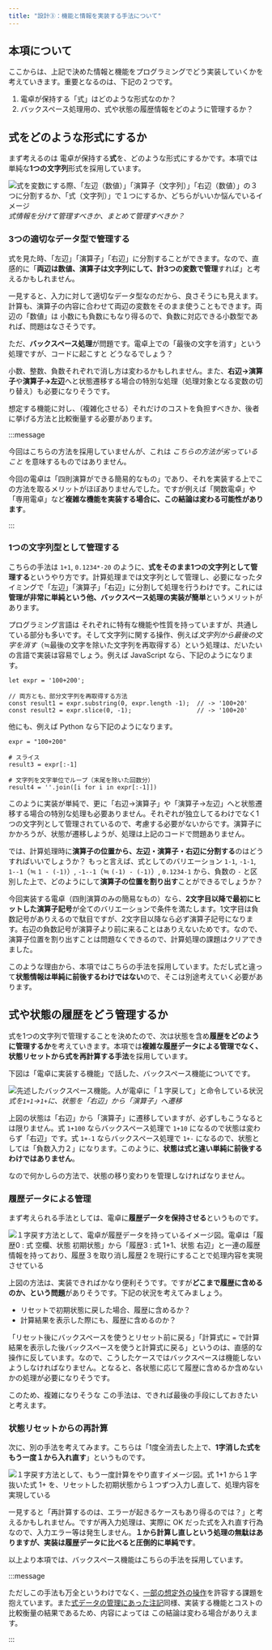 ```yaml
---
title: "設計③：機能と情報を実装する手法について"
---
```


## 本項について

ここからは、上記で決めた情報と機能をプログラミングでどう実装していくかを考えていきます。重要となるのは、下記の２つです。

1. 電卓が保持する「式」はどのような形式なのか？
2. バックスペース処理用の、式や状態の履歴情報をどのように管理するか？

## 式をどのような形式にするか

まず考えるのは 電卓が保持する**式**を、どのような形式にするかです。本項では単純な**1つの文字列**形式を採用しています。

![式を変数にする際、「左辺（数値）」「演算子（文字列）」「右辺（数値）」の３つに分割するか、「式（文字列）」で１つにするか、どちらがいいか悩んでいるイメージ](/images/books/howto-create-calculator/variable-expression.png)
*式情報を分けて管理すべきか、まとめて管理すべきか？*

### 3つの適切なデータ型で管理する

式を見た時、「左辺」「演算子」「右辺」に分割することができます。なので、直感的に「**両辺は数値、演算子は文字列にして、計3つの変数で管理**すれば」と考えるかもしれません。

一見すると、入力に対して適切なデータ型なのだから、良さそうにも見えます。計算も、演算子の内容に合わせて両辺の変数をそのまま使うこともできます。両辺の「数値」は 小数にも負数にもなり得るので、負数に対応できる小数型であれば、問題はなさそうです。

ただ、**バックスペース処理**が問題です。電卓上での「最後の文字を消す」という処理ですが、コードに起こすと どうなるでしょう？

小数、整数、負数それぞれで消し方は変わるかもしれません。また、**右辺→演算子**や**演算子→左辺**へと状態遷移する場合の特別な処理（処理対象となる変数の切り替え）も必要になりそうです。

想定する機能に対し、（複雑化させる）それだけのコストを負担すべきか、後者に挙げる方法と比較衡量する必要があります。

:::message

今回はこちらの方法を採用していませんが、これは *こちらの方法が劣っていること* を意味するものではありません。

今回の電卓は「四則演算ができる簡易的なもの」であり、それを実装する上でこの方法を取るメリットがほぼありませんでした。ですが例えば「関数電卓」や「専用電卓」など**複雑な機能を実装する場合に、この結論は変わる可能性があります**。

:::

### 1つの文字列型として管理する

こちらの手法は `1+1`, `0.1234*-20` のように、**式をそのまま1つの文字列として管理する**というやり方です。計算処理までは文字列として管理し、必要になったタイミングで「左辺」「演算子」「右辺」に分割して処理を行うわけです。これには**管理が非常に単純という他、バックスペース処理の実装が簡単**というメリットがあります。

プログラミング言語は それぞれに特有な機能や性質を持っていますが、共通している部分も多いです。そして文字列に関する操作、例えば*文字列から最後の文字を消す*（≒最後の文字を除いた文字列を再取得する）という処理は、だいたいの言語で実装は容易でしょう。例えば JavaScript なら、下記のようになります。

```javascript:JavaScriptで文字列末尾を消去する例
let expr = '100+200';

// 両方とも、部分文字列を再取得する方法
const result1 = expr.substring(0, expr.length -1);  // -> '100+20'
const result2 = expr.slice(0, -1);                  // -> '100+20'
```

他にも、例えば Python なら下記のようになります。

```python:Pythonで文字列末尾を消去する例
expr = "100+200"

# スライス
result3 = expr[:-1]

# 文字列を文字単位でループ（末尾を除いた回数分）
result4 = ''.join([i for i in expr[:-1]])
```

このように実装が単純で、更に「右辺→演算子」や「演算子→左辺」へと状態遷移する場合の特別な処理も必要ありません。それぞれが独立してるわけでなく1つの文字列として管理されているので、考慮する必要がないからです。演算子にかかろうが、状態が遷移しようが、処理は上記のコードで問題ありません。

では、計算処理時に**演算子の位置から、左辺・演算子・右辺に分割する**のはどうすればいいでしょうか？ もっと言えば、式としてのバリエーション `1-1`, `-1-1`, `1--1`（≒ `1 - (-1)`）, `-1--1`（≒ `(-1) - (-1)`）, `0.1234-1` から、負数の `-` と区別した上で、どのようにして**演算子の位置を割り出す**ことができるでしょうか？

今回実装する電卓（四則演算のみの簡易なもの）なら、**2文字目以降で最初にヒットした演算子記号**が全てのバリエーションで条件を満たします。1文字目は負数記号がありえるので駄目ですが、2文字目以降なら必ず演算子記号になります。右辺の負数記号が演算子より前に来ることはありえないためです。なので、演算子位置を割り出すことは問題なくできるので、計算処理の課題はクリアできました。

このような理由から、本項ではこちらの手法を採用しています。ただし式と違って**状態情報は単純に前後するわけではない**ので、そこは別途考えていく必要があります。

## 式や状態の履歴をどう管理するか

式を1つの文字列で管理することを決めたので、次は状態を含め**履歴をどのように管理するか**を考えていきます。本項では**複雑な履歴データによる管理でなく、状態リセットから式を再計算する手法**を採用しています。

下図は「電卓に実装する機能」で話した、バックスペース機能についてです。

![先述したバックスペース機能。人が電卓に「１字戻して」と命令している状況](/images/books/howto-create-calculator/action-backspace-01.png)
*式を`1+1`->`1+`に、状態を「右辺」から「演算子」へ遷移*

上図の状態は「右辺」から「演算子」に遷移していますが、必ずしもこうなるとは限りません。式 `1+100` ならバックスペース処理で `1+10` になるので状態は変わらず「右辺」です。式 `1+-1` ならバックスペース処理で `1+-` になるので、状態としては「負数入力２」になります。このように、**状態は式と違い単純に前後するわけではありません**。

なので何かしらの方法で、状態の移り変わりを管理しなければなりません。

### 履歴データによる管理

まず考えられる手法としては、電卓に**履歴データを保持させる**というものです。

![１字戻す方法として、電卓が履歴データを持っているイメージ図。電卓は「履歴0 : 式 空欄、状態 初期状態」から「履歴3 : 式 1+1、状態 右辺」と一連の履歴情報を持っており、履歴３を取り消し履歴２を現行にすることで処理内容を実現させている](/images/books/howto-create-calculator/action-backspace-02.png)

上図の方法は、実装できればかなり便利そうです。ですが**どこまで履歴に含めるのか、という問題**がありそうです。下記の状況を考えてみましょう。

- リセットで初期状態に戻した場合、履歴に含めるか？
- 計算結果を表示した際にも、履歴に含めるのか？

「リセット後にバックスペースを使うとリセット前に戻る」「計算式に `=` で計算結果を表示した後バックスペースを使うと計算式に戻る」というのは、直感的な操作に反しています。なので、こうしたケースではバックスペースは機能しないようしなければなりません。となると、各状態に応じて履歴に含めるか含めないかの処理が必要になりそうです。

このため、複雑になりそうな この手法は、できれば最後の手段にしておきたいと考えます。

### 状態リセットからの再計算

次に、別の手法を考えてみます。こちらは「1度全消去した上で、**1字消した式をもう一度１から入れ直す**」というものです。

![１字戻す方法として、もう一度計算をやり直すイメージ図。式 1+1 から１字抜いた式 1+ を、リセットした初期状態から１つずつ入力し直して、処理内容を実現している](/images/books/howto-create-calculator/action-backspace-03.png)

一見すると「再計算するのは、エラーが起きるケースもあり得るのでは？」と考えるかもしれません。ですが再入力処理は、実際に OK だった式を入れ直す行為なので、入力エラー等は発生しません。**１から計算し直しという処理の無駄はありますが、実装は履歴データに比べると圧倒的に単純です**。

以上より本項では、バックスペース機能はこちらの手法を採用しています。

:::message

ただしこの手法も万全というわけでなく、[一部の想定外の操作](./c4-method-reset-and-back#バックスペース処理のハック的な操作)を許容する課題を抱えています。また[式データの管理にあった注記](#式をどのような形式にするか)同様、実装する機能とコストの比較衡量の結果であるため、内容によっては この結論は変わる場合がありえます。

:::
